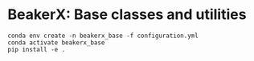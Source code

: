 # BeakerX: Base classes and utilities

```
conda env create -n beakerx_base -f configuration.yml
conda activate beakerx_base
pip install -e .
```
